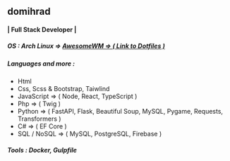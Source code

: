 ## domihrad
#### | Full Stack Developer |

##### OS : Arch Linux => <a href="https://github.com/domihrad/dotfiles">AwesomeWM => ( Link to Dotfiles ) </a>
##### Languages and more :
- Html
- Css, Scss & Bootstrap, Taiwlind 
- JavaScript => ( Node, React, TypeScript )
- Php => ( Twig ) 
- Python => ( FastAPI, Flask, Beautiful Soup, MySQL, Pygame, Requests, Transformers )
- C# => ( EF Core )
- SQL / NoSQL => ( MySQL, PostgreSQL, Firebase )

##### Tools : Docker, Gulpfile





